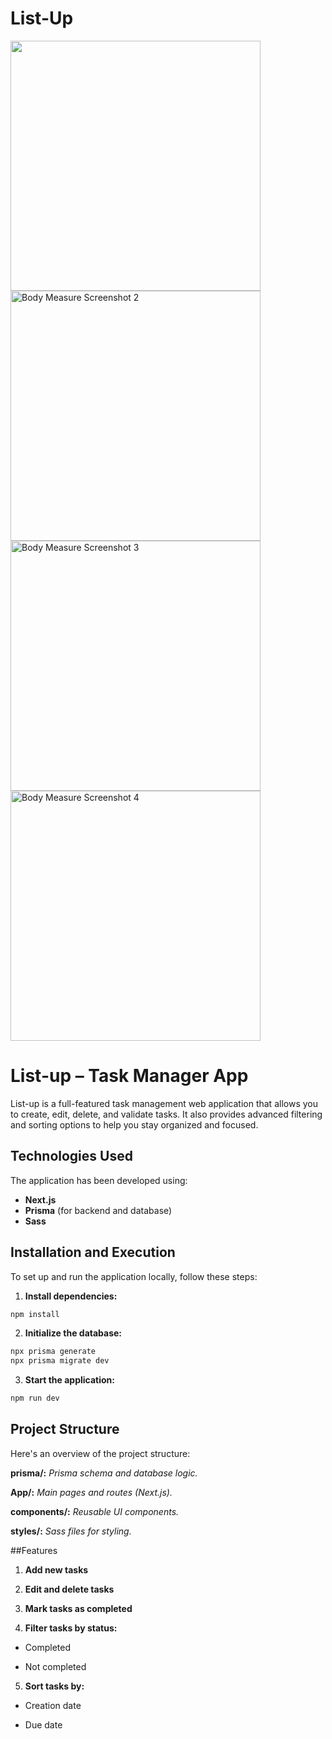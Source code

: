 # List-Up

<img src="https://i.imgur.com/iQhxi11.png" style="width:400px; height:auto;" >  <img src="https://i.imgur.com/TsqbMwR.png" alt="Body Measure Screenshot 2" style="width:400px; height:auto;">
<img src="https://i.imgur.com/NlzGBQ4.png" alt="Body Measure Screenshot 3" style="width:400px; height:auto;">  <img src="https://i.imgur.com/0tIgZfG.png" alt="Body Measure Screenshot 4" style="width:400px; height:auto;">



# List-up – Task Manager App

List-up is a full-featured task management web application that allows you to create, edit, delete, and validate tasks. It also provides advanced filtering and sorting options to help you stay organized and focused.


## Technologies Used

The application has been developed using:
- **Next.js**
- **Prisma** (for backend and database)
- **Sass**


## Installation and Execution

To set up and run the application locally, follow these steps:

1. **Install dependencies:**
```bash
npm install
```
2. **Initialize the database:**
```bash
npx prisma generate
npx prisma migrate dev
```
3. **Start the application:**
```bash
npm run dev
```


## Project Structure
Here's an overview of the project structure:

**prisma/:** *Prisma schema and database logic.*

**App/:** *Main pages and routes (Next.js).*

**components/:** *Reusable UI components.*

**styles/:** *Sass files for styling.*


##Features

1. **Add new tasks**

2. **Edit and delete tasks**

3. **Mark tasks as completed**

4. **Filter tasks by status:**

- Completed

- Not completed

5. **Sort tasks by:**

- Creation date

- Due date


